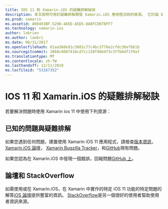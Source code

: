 ```yaml
---
title: IOS 11 和 Xamarin.iOS 的疑難排解秘訣
description: 本文說明可用於疑難排解開發 Xamarin.iOS 應用程式時的資源。 它討論 bug 報告，版本資訊，Xamarin 版本部落格和支援選項。
ms.prod: xamarin
ms.assetid: A90493BF-5298-4A5D-A5D5-8A8FCD078FF7
ms.technology: xamarin-ios
author: lobrien
ms.author: laobri
ms.date: 08/31/2017
ms.openlocfilehash: 61aa360e91c3881c77c4bc3776e2cfdc36efb61b
ms.sourcegitcommit: 2868c968f418cd7cc110f9664f3c3ffb6df1f9af
ms.translationtype: MT
ms.contentlocale: zh-TW
ms.lasthandoff: 12/11/2018
ms.locfileid: "53267352"
---
```

# <a name="troubleshooting-tips-for-ios-11-and-xamarinios"></a>IOS 11 和 Xamarin.iOS 的疑難排解秘訣

若要解決問題時使用 Xamarin ios 11 中使用下列資源：

## <a name="known-issues-and-troubleshooting"></a>已知的問題與疑難排解

如果您遇到任何問題，建置使用 Xamarin iOS 11 應用程式，請檢查[版本資訊](https://docs.microsoft.com/xamarin/ios/release-notes/)， [Xamarin.iOS 論壇](https://forums.xamarin.com/categories/ios)， [Xamarin Bugzilla Tracker](https://bugzilla.xamarin.com/query.cgi?product=iOS)，和[GitHub](https://github.com/xamarin/xamarin-macios/issues)現有問題。

如果您認為在 Xamarin.iOS 中發現一個錯誤，回報問題[GitHub 上](https://github.com/xamarin/xamarin-macios/issues)。

## <a name="forums-and-stackoverflow"></a>論壇和 StackOverflow

如需使用或在 Xamarin.iOS，在 Xamarin 中實作的特定 iOS 11 功能的特定問題的解答[iOS 論壇](http://forums.xamarin.com/categories/ios)提供豐富的資訊。 [StackOverflow](http://stackoverflow.com/search?tab=newest&q=xamarin)是另一個很好的使用者幫助使用者資訊來源。
